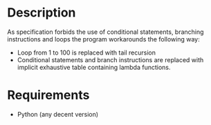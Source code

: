# Description
As specification forbids the use of conditional statements, branching instructions and loops the program workarounds the following way:
* Loop from 1 to 100 is replaced with tail recursion
* Conditional statements and branch instructions are replaced with implicit exhaustive table containing lambda functions.

# Requirements
* Python (any decent version)

